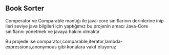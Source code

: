 ## Book Sorter

Comperator ve Comparable mantığı ile java-core sınıflarının 
derinlerine inip ileri seviye java bilgileri için yaptığımız bu projenin amacı
Java-Core sınıflarını yönetmek ve javaya hakim olmaktır

Bu projede ise comparator,comparable,iterator,lambda-expressions,anonymous
gibi konulara vakıf oluyoruz